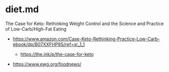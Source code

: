 # diet.md

The Case for Keto: Rethinking Weight Control and the Science and Practice of Low-Carb/High-Fat Eating

* https://www.amazon.com/Case-Keto-Rethinking-Practice-Low-Carb-ebook/dp/B07XXFHP9S/ref=sr_1_1
	* https://the.ink/p/the-case-for-keto

* https://www.ewg.org/foodnews/
